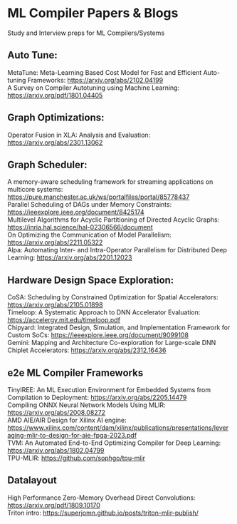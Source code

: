 # ML Compiler Papers & Blogs
Study and Interview preps for ML Compilers/Systems

## Auto Tune:
MetaTune: Meta-Learning Based Cost Model for Fast and Efficient Auto-tuning Frameworks: https://arxiv.org/abs/2102.04199 \
A Survey on Compiler Autotuning using Machine Learning: https://arxiv.org/pdf/1801.04405

## Graph Optimizations:
Operator Fusion in XLA: Analysis and Evaluation: https://arxiv.org/abs/2301.13062

## Graph Scheduler:
A memory-aware scheduling framework for streaming applications on multicore systems: https://pure.manchester.ac.uk/ws/portalfiles/portal/85778437 \
Parallel Scheduling of DAGs under Memory Constraints: https://ieeexplore.ieee.org/document/8425174 \
Multilevel Algorithms for Acyclic Partitioning of Directed Acyclic Graphs: https://inria.hal.science/hal-02306566/document \
On Optimizing the Communication of Model Parallelism: https://arxiv.org/abs/2211.05322 \
Alpa: Automating Inter- and Intra-Operator Parallelism for Distributed Deep Learning: https://arxiv.org/abs/2201.12023

## Hardware Design Space Exploration:
CoSA: Scheduling by Constrained Optimization for Spatial Accelerators: https://arxiv.org/abs/2105.01898 \
Timeloop: A Systematic Approach to DNN Accelerator Evaluation: https://accelergy.mit.edu/timeloop.pdf \
Chipyard: Integrated Design, Simulation, and Implementation Framework for Custom SoCs: https://ieeexplore.ieee.org/document/9099108 \
Gemini: Mapping and Architecture Co-exploration for Large-scale DNN Chiplet Accelerators: https://arxiv.org/abs/2312.16436

## e2e ML Compiler Frameworks
TinyIREE: An ML Execution Environment for Embedded Systems from Compilation to Deployment: https://arxiv.org/abs/2205.14479 \
Compiling ONNX Neural Network Models Using MLIR: https://arxiv.org/abs/2008.08272 \
AMD AIE/AIR Design for Xilinx AI engine: https://www.xilinx.com/content/dam/xilinx/publications/presentations/leveraging-mlir-to-design-for-aie-fpga-2023.pdf \
TVM: An Automated End-to-End Optimizing Compiler for Deep Learning: https://arxiv.org/abs/1802.04799 \
TPU-MLIR: https://github.com/sophgo/tpu-mlir

## Datalayout
High Performance Zero-Memory Overhead Direct Convolutions: https://arxiv.org/pdf/1809.10170 \
Triton intro: https://superjomn.github.io/posts/triton-mlir-publish/




